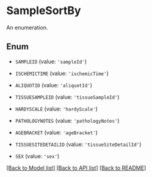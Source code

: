 # SampleSortBy

An enumeration.

## Enum

* `SAMPLEID` (value: `'sampleId'`)

* `ISCHEMICTIME` (value: `'ischemicTime'`)

* `ALIQUOTID` (value: `'aliquotId'`)

* `TISSUESAMPLEID` (value: `'tissueSampleId'`)

* `HARDYSCALE` (value: `'hardyScale'`)

* `PATHOLOGYNOTES` (value: `'pathologyNotes'`)

* `AGEBRACKET` (value: `'ageBracket'`)

* `TISSUESITEDETAILID` (value: `'tissueSiteDetailId'`)

* `SEX` (value: `'sex'`)

[[Back to Model list]](../README.md#documentation-for-models) [[Back to API list]](../README.md#documentation-for-api-endpoints) [[Back to README]](../README.md)


